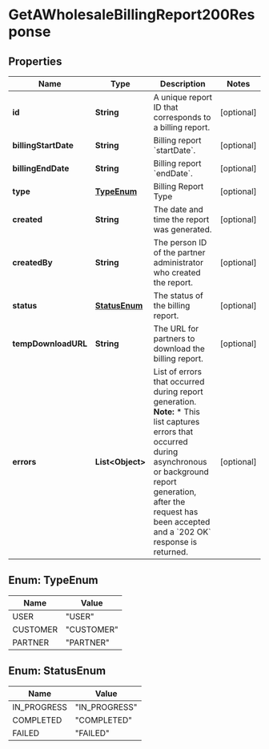 

# GetAWholesaleBillingReport200Response


## Properties

| Name | Type | Description | Notes |
|------------ | ------------- | ------------- | -------------|
|**id** | **String** | A unique report ID that corresponds to a billing report. |  [optional] |
|**billingStartDate** | **String** | Billing report &#x60;startDate&#x60;. |  [optional] |
|**billingEndDate** | **String** | Billing report &#x60;endDate&#x60;. |  [optional] |
|**type** | [**TypeEnum**](#TypeEnum) | Billing Report Type |  [optional] |
|**created** | **String** | The date and time the report was generated. |  [optional] |
|**createdBy** | **String** | The person ID of the partner administrator who created the report. |  [optional] |
|**status** | [**StatusEnum**](#StatusEnum) | The status of the billing report. |  [optional] |
|**tempDownloadURL** | **String** | The URL for partners to download the billing report. |  [optional] |
|**errors** | **List&lt;Object&gt;** | List of errors that occurred during report generation.  **Note:**  * This list captures errors that occurred during asynchronous or background report generation, after the request has been accepted and a &#x60;202 OK&#x60; response is returned. |  [optional] |



## Enum: TypeEnum

| Name | Value |
|---- | -----|
| USER | &quot;USER&quot; |
| CUSTOMER | &quot;CUSTOMER&quot; |
| PARTNER | &quot;PARTNER&quot; |



## Enum: StatusEnum

| Name | Value |
|---- | -----|
| IN_PROGRESS | &quot;IN_PROGRESS&quot; |
| COMPLETED | &quot;COMPLETED&quot; |
| FAILED | &quot;FAILED&quot; |



